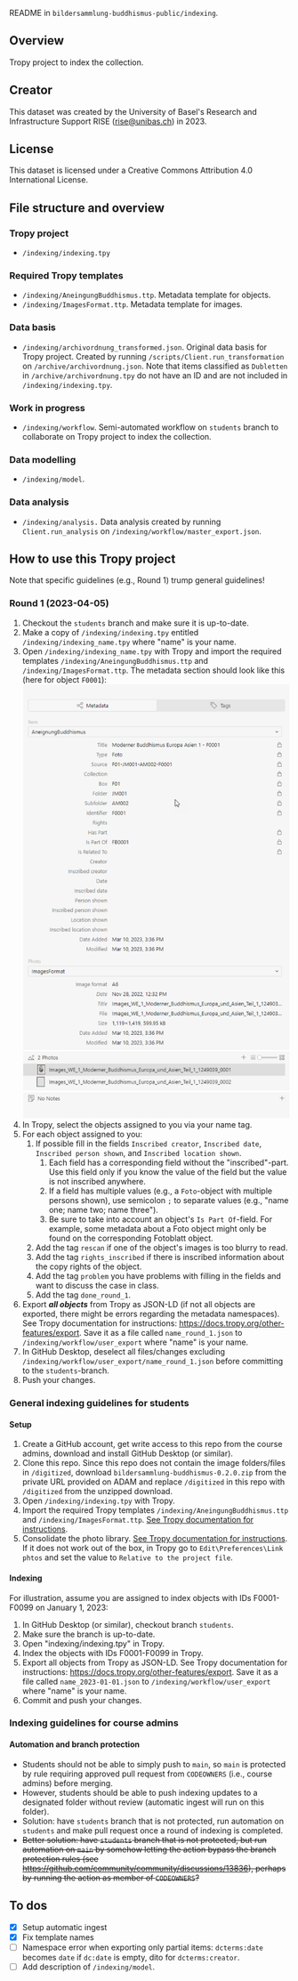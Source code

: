 README in `bildersammlung-buddhismus-public/indexing`.

## Overview

Tropy project to index the collection. 

## Creator

This dataset was created by the University of Basel's Research and Infrastructure Support RISE (rise@unibas.ch) in 2023.

## License

This dataset is licensed under a Creative Commons Attribution 4.0 International License.

## File structure and overview

### Tropy project

- `/indexing/indexing.tpy`

### Required Tropy templates

- `/indexing/AneingungBuddhismus.ttp`. Metadata template for objects.
- `/indexing/ImagesFormat.ttp`. Metadata template for images.

### Data basis

- `/indexing/archivordnung_transformed.json`. Original data basis for Tropy project. Created by running `/scripts/Client.run_transformation` on `/archive/archivordnung.json`. Note that items classified as `Dubletten` in `/archive/archivordnung.tpy` do not have an ID and are not included in `/indexing/indexing.tpy`.

### Work in progress

- `/indexing/workflow`. Semi-automated workflow on `students` branch to collaborate on Tropy project to index the collection.

### Data modelling

- `/indexing/model`.

### Data analysis

- `/indexing/analysis.` Data analysis created by running `Client.run_analysis` on `/indexing/workflow/master_export.json`.

## How to use this Tropy project

Note that specific guidelines (e.g., Round 1) trump general guidelines!

### Round 1 (2023-04-05)

1. Checkout the `students` branch and make sure it is up-to-date.
2. Make a copy of `/indexing/indexing.tpy` entitled `/indexing/indexing_name.tpy` where "name" is your name.
3. Open `/indexing/indexing_name.tpy` with Tropy and import the required templates `/indexing/AneingungBuddhismus.ttp` and `/indexing/ImagesFormat.ttp`. The metadata section should look like this (here for object `F0001`):
![](https://raw.githubusercontent.com/RISE-UNIBAS/bildersammlung-buddhismus-public/main/docs/images/round_1_meta.png)
4. In Tropy, select the objects assigned to you via your name tag.
5. For each object assigned to you:
   1. If possible fill in the fields `Inscribed creator`, `Inscribed date`, `Inscribed person shown`, and `Inscribed location shown`.
      1. Each field has a corresponding field without the "inscribed"-part. Use this field only if you know the value of the field but the value is not inscribed anywhere.
      2. If a field has multiple values (e.g., a `Foto`-object with multiple persons shown), use semicolon `;` to separate values (e.g., "name one; name two; name three").
      3. Be sure to take into account an object's `Is Part Of`-field. For example, some metadata about a Foto object might only be found on the corresponding Fotoblatt object.
   2. Add the tag `rescan` if one of the object's images is too blurry to read.
   3. Add the tag `rights_inscribed` if there is inscribed information about the copy rights of the object.
   4. Add the tag `problem` you have problems with filling in the fields and want to discuss the case in class.
   5. Add the tag `done_round_1`.
6. Export **_all objects_** from Tropy as JSON-LD (if not all objects are exported, there might be errors regarding the metadata namespaces). See Tropy documentation for instructions: https://docs.tropy.org/other-features/export. Save it as a file called `name_round_1.json` to `/indexing/workflow/user_export` where "name" is your name.
7. In GitHub Desktop, deselect all files/changes excluding `/indexing/workflow/user_export/name_round_1.json` before committing to the `students`-branch.
8. Push your changes.

### General indexing guidelines for students

#### Setup

1. Create a GitHub account, get write access to this repo from the course admins, download and install GitHub Desktop (or similar).
2. Clone this repo. Since this repo does not contain the image folders/files in `/digitized`, download `bildersammlung-buddhismus-0.2.0.zip` from the private URL provided on ADAM and replace `/digitized` in this repo with `/digitized` from the unzipped download.
3. Open `/indexing/indexing.tpy` with Tropy.
4. Import the required Tropy templates `/indexing/AneingungBuddhismus.ttp` and `/indexing/ImagesFormat.ttp`. [See Tropy documentation for instructions](https://docs.tropy.org/in-the-template-editor/export-import-templates).
5. Consolidate the photo library. [See Tropy documentation for instructions](https://docs.tropy.org/using-tropy/add_files#consolidate-your-photo-library.). If it does not work out of the box, in Tropy go to `Edit\Preferences\Link phtos` and set the value to `Relative to the project file`.

#### Indexing

For illustration, assume you are assigned to index objects with IDs F0001-F0099 on January 1, 2023:

1. In GitHub Desktop (or similar), checkout branch `students`.
2. Make sure the branch is up-to-date.
3. Open "indexing/indexing.tpy" in Tropy.
4. Index the objects with IDs F0001-F0099 in Tropy.
5. Export all objects from Tropy as JSON-LD. See Tropy documentation for instructions: https://docs.tropy.org/other-features/export. Save it as a file called `name_2023-01-01.json` to `/indexing/workflow/user_export` where "name" is your name.
6. Commit and push your changes.

### Indexing guidelines for course admins

#### Automation and branch protection
- Students should not be able to simply push to `main`, so `main` is protected by rule requiring approved pull request from `CODEOWNERS` (i.e., course admins) before merging.
- However, students should be able to push indexing updates to a designated folder without review (automatic ingest will run on this folder).
- Solution: have `students` branch that is not protected, run automation on `students` and make pull request once a round of indexing is completed.
- ~~Better solution: have `students` branch that is not protected, but run automation on `main` by somehow letting the action bypass the branch protection rules (see https://github.com/community/community/discussions/13836), perhaps by running the action as member of `CODEOWNERS`?~~

## To dos

- [x] Setup automatic ingest
- [x] Fix template names
- [ ] Namespace error when exporting only partial items: `dcterms:date` becomes `date` if `dc:date` is empty, dito for `dcterms:creator`.
- [ ] Add description of `/indexing/model`.
